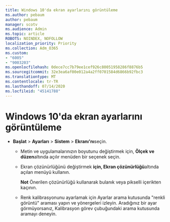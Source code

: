 ```yaml
---
title: Windows 10'da ekran ayarlarını görüntüleme
ms.author: pebaum
author: pebaum
manager: scotv
ms.audience: Admin
ms.topic: article
ROBOTS: NOINDEX, NOFOLLOW
localization_priority: Priority
ms.collection: Adm_O365
ms.custom:
- "6005"
- "9003203"
ms.openlocfilehash: 0dece7cc7b79ee1cef926c80051958286f8876b5
ms.sourcegitcommit: 32e3ea6af00e012a4a2ff0701584d6866b92fbc3
ms.translationtype: MT
ms.contentlocale: tr-TR
ms.lasthandoff: 07/14/2020
ms.locfileid: "45141788"
---
```

# <a name="view-display-settings-in-windows-10"></a>Windows 10'da ekran ayarlarını görüntüleme

- **Başlat**   >  **Ayarları**   >  **Sistem**  >  **Ekranı'nı**seçin.
    -  Metin ve uygulamalarınızın boyutunu değiştirmek için, **Ölçek ve düzen**altında açılır menüden bir seçenek seçin.
    - Ekran çözünürlüğünü değiştirmek **için, Ekran çözünürlüğü**altında açılan menüyü kullanın.
     
      **Not** Önerilen çözünürlüğü kullanarak bulanık veya pikselli içerikten kaçının.
    - Renk kalibrasyonunu ayarlamak için Ayarlar arama kutusunda "renkli görüntü" araması yapın ve yönergeleri izleyin. Aradığınız bir ayar görmüyorsanız, Kalibrasyon görev çubuğundaki arama kutusunda aramayı deneyin.